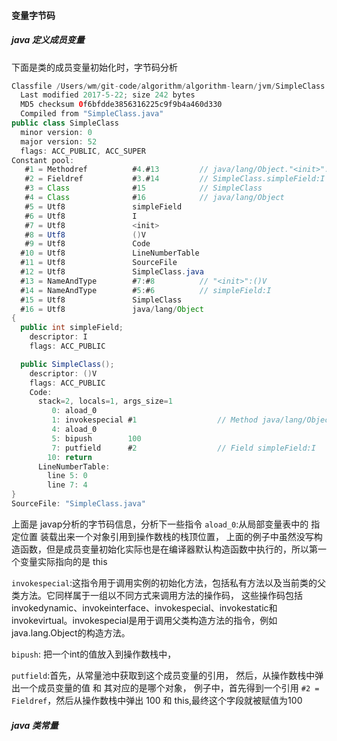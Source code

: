 #### 变量字节码

##### java 定义成员变量
下面是类的成员变量初始化时，字节码分析
``` java
Classfile /Users/wm/git-code/algorithm/algorithm-learn/jvm/SimpleClass.class
  Last modified 2017-5-22; size 242 bytes
  MD5 checksum 0f6bfdde3856316225c9f9b4a460d330
  Compiled from "SimpleClass.java"
public class SimpleClass
  minor version: 0
  major version: 52
  flags: ACC_PUBLIC, ACC_SUPER
Constant pool:
   #1 = Methodref          #4.#13         // java/lang/Object."<init>":()V
   #2 = Fieldref           #3.#14         // SimpleClass.simpleField:I
   #3 = Class              #15            // SimpleClass
   #4 = Class              #16            // java/lang/Object
   #5 = Utf8               simpleField
   #6 = Utf8               I
   #7 = Utf8               <init>
   #8 = Utf8               ()V
   #9 = Utf8               Code
  #10 = Utf8               LineNumberTable
  #11 = Utf8               SourceFile
  #12 = Utf8               SimpleClass.java
  #13 = NameAndType        #7:#8          // "<init>":()V
  #14 = NameAndType        #5:#6          // simpleField:I
  #15 = Utf8               SimpleClass
  #16 = Utf8               java/lang/Object
{
  public int simpleField;
    descriptor: I
    flags: ACC_PUBLIC

  public SimpleClass();
    descriptor: ()V
    flags: ACC_PUBLIC
    Code:
      stack=2, locals=1, args_size=1
         0: aload_0
         1: invokespecial #1                  // Method java/lang/Object."<init>":()V
         4: aload_0
         5: bipush        100
         7: putfield      #2                  // Field simpleField:I
        10: return
      LineNumberTable:
        line 5: 0
        line 7: 4
}
SourceFile: "SimpleClass.java"
```
上面是 javap分析的字节码信息，分析下一些指令
`aload_0`:从局部变量表中的 指定位置 装载出来一个对象引用到操作数栈的栈顶位置，
上面的例子中虽然没写构造函数，但是成员变量初始化实际也是在编译器默认构造函数中执行的，所以第一个变量实际指向的是 this

`invokespecial`:这指令用于调用实例的初始化方法，包括私有方法以及当前类的父类方法。它同样属于一组以不同方式来调用方法的操作码，
这些操作码包括invokedynamic、invokeinterface、invokespecial、invokestatic和invokevirtual。invokespecial是用于调用父类构造方法的指令，例如java.lang.Object的构造方法。

`bipush`: 把一个int的值放入到操作数栈中，

`putfield`:首先，从常量池中获取到这个成员变量的引用， 然后，从操作数栈中弹出一个成员变量的值 和 其对应的是哪个对象，
例子中，首先得到一个引用 `#2 = Fieldref`，然后从操作数栈中弹出 100 和 this,最终这个字段就被赋值为100


##### java 类常量











